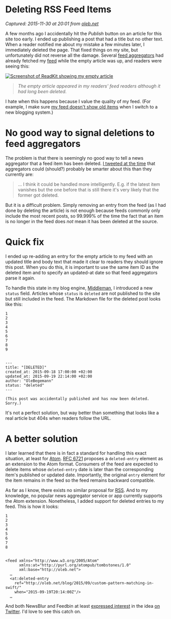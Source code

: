 # Deleting RSS Feed Items

_Captured: 2015-11-30 at 20:01 from [oleb.net](http://oleb.net/blog/2015/11/rss-feed-item-deletions/)_

A few months ago I accidentally hit the _Publish_ button on an article for this site too early. I ended up publishing a post that had a title but no other text. When a reader notified me about my mistake a few minutes later, I immediately deleted the page. That fixed things on my site, but unfortunately did not reverse all the damage. Several [feed aggregators](https://en.wikipedia.org/wiki/News_aggregator) had already fetched my [feed](https://en.wikipedia.org/wiki/Web_feed) while the empty article was up, and readers were seeing this:

[ ![Screenshot of ReadKit showing my empty article](http://oleb.net/media/readkit-screenshot-empty-article.png) ](http://oleb.net/media/readkit-screenshot-empty-article.png)

> _The empty article appeared in my readers' feed readers although it had long been deleted._

I hate when this happens because I value the quality of my feed. (For example, I make sure [my feed doesn't show old items](http://oleb.net/blog/2014/01/preserving-rss-feed-read-status/) when I switch to a new blogging system.)

# No good way to signal deletions to feed aggregators

The problem is that there is seemingly no good way to tell a news aggregator that a feed item has been deleted. [I tweeted at the time](https://twitter.com/olebegemann/status/644955305906937857) that aggregators could (should?) probably be smarter about this than they currently are:

> … I think it could be handled more intelligently. E.g. if the latest item vanishes but the one before that is still there it's very likely that the former got deleted. 

But it is a difficult problem. Simply removing an entry from the feed (as I had done by deleting the article) is not enough because feeds commonly only include the most recent posts, so 99.999% of the time the fact that an item is no longer in the feed does _not_ mean it has been deleted at the source.

# Quick fix

I ended up re-adding an entry for the empty article to my feed with an updated title and body text that made it clear to readers they should ignore this post. When you do this, it is important to use the same item ID as the deleted item and to specify an updated-at date so that feed aggregators parse it again.

To handle this state in my blog engine, [Middleman](https://middlemanapp.com), I introduced a new `status` field. Articles whose `status` is `deleted` are not published to the site but still included in the feed. The Markdown file for the deleted post looks like this:
    
    
    1
    2
    3
    4
    5
    6
    7
    8
    9
    
    
    ---
    title: "[DELETED]"
    created_at: 2015-09-18 17:00:00 +02:00
    updated_at: 2015-09-19 22:14:00 +02:00
    author: "OleBegemann"
    status: "deleted"
    ---
    
    (This post was accidentally published and has now been deleted. Sorry.)
    

It's not a perfect solution, but way better than something that looks like a real article but 404s when readers follow the URL.

# A better solution

I later learned that there is in fact a standard for handling this exact situation, at least for [Atom](https://en.wikipedia.org/wiki/Atom_\(standard\)). [RFC 6721](https://tools.ietf.org/html/rfc6721) proposes a `deleted-entry` element as an extension to the Atom format. Consumers of the feed are expected to delete items whose `deleted-entry` date is later than the corresponding item's published or updated date. Importantly, the original `entry` element for the item remains in the feed so the feed remains backward compatible.

As far as I know, there exists no similar proposal for [RSS](https://en.wikipedia.org/wiki/RSS). And to my knowledge, no popular news aggregator service or app currently supports the Atom extension. Nonetheless, I added support for deleted entries to my feed. This is how it looks:
    
    
    1
    2
    3
    4
    5
    6
    7
    8
    
    
    <feed xmlns="http://www.w3.org/2005/Atom"
          xmlns:at="http://purl.org/atompub/tombstones/1.0"
          xml:base="http://oleb.net">
      …
      <at:deleted-entry
        ref="http://oleb.net/blog/2015/09/custom-pattern-matching-in-swift/"
        when="2015-09-19T20:14:00Z"/>
      …
    

And both NewsBlur and Feedbin at least [expressed interest](https://twitter.com/NewsBlurSupport/status/644967769390321664) in the idea [on Twitter](https://twitter.com/feedbin/status/644977704161312768). I'd love to see this catch on.
